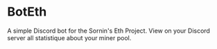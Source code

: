 # BotEth
A simple Discord bot for the Sornin's Eth Project. View on your Discord server all statistique about your miner pool. 
